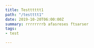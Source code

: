 ```yaml
---
title: Testttttt1
path: "/testttt1"
date: 2019-10-20T06:00:00Z
summary: rrrrrrrrb afasreses ftsarser
tags:
- test

---
```

